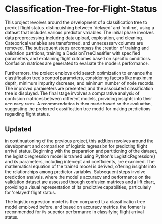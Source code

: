 # Classification-Tree-for-Flight-Status
This project revolves around the development of a classification tree to predict flight status, distinguishing between 'delayed' and 'ontime', using a dataset that includes various predictor variables. The initial phase involves data preprocessing, including data upload, exploration, and cleaning. Categorical variables are transformed, and unnecessary columns are removed. The subsequent steps encompass the creation of training and validation partitions, training a DecisionTreeClassifier with specified parameters, and explaining flight outcomes based on specific conditions. Confusion matrices are generated to evaluate the model's performance.

Furthermore, the project employs grid search optimization to enhance the classification tree's control parameters, considering factors like maximum depth, minimum impurity decrease, and minimum number of node records. The improved parameters are presented, and the associated classification tree is displayed. The final stage involves a comparative analysis of confusion matrices between different models, providing insights into their accuracy rates. A recommendation is then made based on the evaluation, suggesting the preferred classification tree model for making predictions regarding flight status.

## Updated
in continuationing of the previous project, this addtion revolves around the development and comparison of logistic regression for predicting flight arrival status. Beginning with the preparation and partitioning of the dataset, the logistic regression model is trained using Python's LogisticRegression() and its parameters, including intercept and coefficients, are examined. The mathematical equation of the trained model is derived, offering insights into the relationships among predictor variables. Subsequent steps involve prediction analysis, where the model's accuracy and performance on the validation dataset are assessed through confusion matrices and a lift chart, providing a visual representation of its predictive capabilities, particularly for 'delayed' flight status. 

The logistic regression model is then compared to a classification tree model employed before, and based on accuracy metrics, the former is recommended for its superior performance in classifying flight arrival status.
